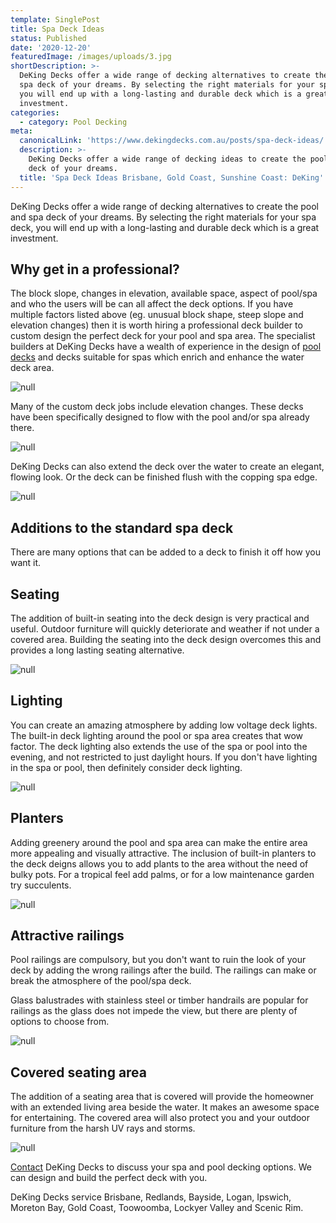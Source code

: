 ```yaml
---
template: SinglePost
title: Spa Deck Ideas
status: Published
date: '2020-12-20'
featuredImage: /images/uploads/3.jpg
shortDescription: >-
  DeKing Decks offer a wide range of decking alternatives to create the pool and
  spa deck of your dreams. By selecting the right materials for your spa deck,
  you will end up with a long-lasting and durable deck which is a great
  investment.
categories:
  - category: Pool Decking
meta:
  canonicalLink: 'https://www.dekingdecks.com.au/posts/spa-deck-ideas/'
  description: >-
    DeKing Decks offer a wide range of decking ideas to create the pool and spa
    deck of your dreams. 
  title: 'Spa Deck Ideas Brisbane, Gold Coast, Sunshine Coast: DeKing'
---
```

DeKing Decks offer a wide range of decking alternatives to create the pool and spa deck of your dreams. By selecting the right materials for your spa deck, you will end up with a long-lasting and durable deck which is a great investment.

## Why get in a professional?

The block slope, changes in elevation, available space, aspect of pool/spa and who the users will be can all affect the deck options.  If you have multiple factors listed above (eg. unusual block shape, steep slope and elevation changes) then it is worth hiring a professional deck builder to custom design the perfect deck for your pool and spa area. The specialist builders at DeKing Decks have a wealth of experience in the design of [pool decks](https://www.dekingdecks.com.au/services/pool-decking/) and decks suitable for spas which enrich and enhance the water deck area.

![null](/images/uploads/building-a-timber-deck-in-brisbane-why-choose-timber.jpg)

Many of the custom deck jobs include elevation changes.  These decks have been specifically designed to flow with the pool and/or spa already there.

![null](/images/uploads/deking_052.jpg)

DeKing Decks can also extend the deck over the water to create an elegant, flowing look.  Or the deck can be finished flush with the copping spa edge.

![null](/images/uploads/dsc_0465.jpg)

## Additions to the standard spa deck

There are many options that can be added to a deck to finish it off how you want it.

## Seating

The addition of built-in seating into the deck design is very practical and useful.  Outdoor furniture will quickly deteriorate and weather if not under a covered area.  Building the seating into the deck design overcomes this and provides a long lasting seating alternative.

![null](/images/uploads/dsc_0017.jpg)

## 

## Lighting

You can create an amazing atmosphere by adding low voltage deck lights.  The built-in deck lighting around the pool or spa area creates that wow factor.  The deck lighting also extends the use of the spa or pool into the evening, and not restricted to just daylight hours.  If you don't have lighting in the spa or pool, then definitely consider deck lighting.

![null](/images/uploads/inground-pool-decking-options-ideas-in-australia.jpg)

## 

## Planters

Adding greenery around the pool and spa area can make the entire area more appealing and visually attractive.  The inclusion of built-in planters to the deck deigns allows you to add plants to the area without the need of bulky pots.  For a tropical feel add palms, or for a low maintenance garden try succulents.

![null](/images/uploads/how-to-get-a-deck-permit-in-qld-australia.jpg)

## Attractive railings

Pool railings are compulsory, but you don't want to ruin the look of your deck by adding the wrong railings after the build.  The railings can make or break the atmosphere of the pool/spa deck.

Glass balustrades with stainless steel or timber handrails are popular for railings as the glass does not impede the view, but there are plenty of options to choose from.

![null](/images/uploads/deck-5-2.jpg)

## Covered seating area

The addition of a seating area that is covered will provide the homeowner with an extended living area beside the water.  It makes an awesome space for entertaining.  The covered area will also protect you and your outdoor furniture from the harsh UV rays and storms.

![null](/images/uploads/alfresco3-1024x897.jpg)

[Contact](https://www.dekingdecks.com.au/contact/) DeKing Decks 
to discuss your spa and pool decking options. We can design and build the perfect deck with you.

DeKing Decks service Brisbane, Redlands, Bayside, Logan, Ipswich, Moreton Bay, Gold Coast, Toowoomba, Lockyer Valley and Scenic Rim.
